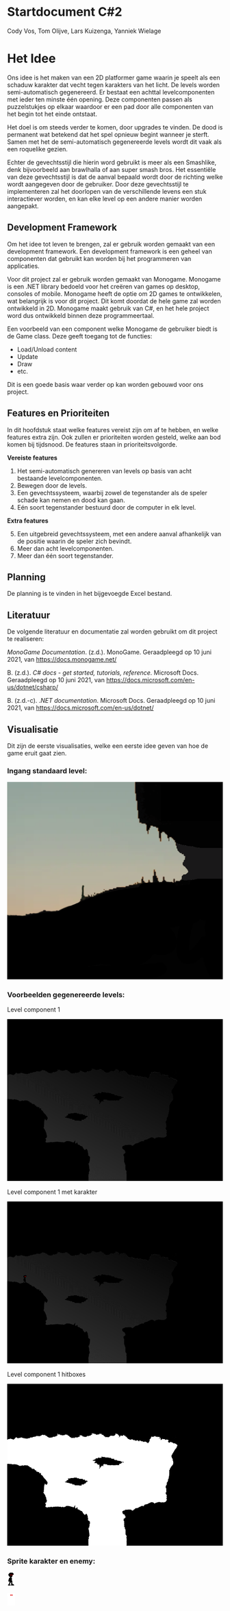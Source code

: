 # **Startdocument C#2**

Cody Vos, Tom Olijve, Lars Kuizenga, Yanniek Wielage

# Het Idee

Ons idee is het maken van een 2D platformer game waarin je speelt als een schaduw karakter dat vecht tegen karakters van het licht. De levels worden semi-automatisch gegenereerd. Er bestaat een achttal levelcomponenten met ieder ten minste één opening. Deze componenten passen als puzzelstukjes op elkaar waardoor er een pad door alle componenten van het begin tot het einde ontstaat.

Het doel is om steeds verder te komen, door upgrades te vinden. De dood is permanent wat betekend dat het spel opnieuw begint wanneer je sterft. Samen met het de semi-automatisch gegenereerde levels wordt dit vaak als een roquelike gezien.

Echter de gevechtsstijl die hierin word gebruikt is meer als een Smashlike, denk bijvoorbeeld aan brawlhalla of aan super smash bros. Het essentiële van deze gevechtsstijl is dat de aanval bepaald wordt door de richting welke wordt aangegeven door de gebruiker. Door deze gevechtsstijl te implementeren zal het doorlopen van de verschillende levens een stuk interactiever worden, en kan elke level op een andere manier worden aangepakt.

## **Development Framework** 

Om het idee tot leven te brengen, zal er gebruik worden gemaakt van een development framework. Een development framework is een geheel van componenten dat gebruikt kan worden bij het programmeren van applicaties.

Voor dit project zal er gebruik worden gemaakt van Monogame. Monogame is een .NET library bedoeld voor het creëren van games op desktop, consoles of mobile. Monogame heeft de optie om 2D games te ontwikkelen, wat belangrijk is voor dit project. Dit komt doordat de hele game zal worden ontwikkeld in 2D. Monogame maakt gebruik van C#, en het hele project word dus ontwikkeld binnen deze programmeertaal.

Een voorbeeld van een component welke Monogame de gebruiker biedt is de Game class. Deze geeft toegang tot de functies: 

- Load/Unload content
- Update
- Draw
- etc.

Dit is een goede basis waar verder op kan worden gebouwd voor ons project.

## **Features en Prioriteiten**

In dit hoofdstuk staat welke features vereist zijn om af te hebben, en welke features extra zijn. Ook zullen er prioriteiten worden gesteld, welke aan bod komen bij tijdsnood. De features staan in prioriteitsvolgorde. 

**Vereiste features**

1. Het semi-automatisch genereren van levels op basis van acht bestaande levelcomponenten.
2. Bewegen door de levels.
3. Een gevechtssysteem, waarbij zowel de tegenstander als de speler schade kan nemen en dood kan gaan.
4. Eén soort tegenstander bestuurd door de computer in elk level.

**Extra features**

5. Een uitgebreid gevechtssysteem, met een andere aanval afhankelijk van de positie waarin de speler zich bevindt.
6. Meer dan acht levelcomponenten.
7. Meer dan één soort tegenstander.

## **Planning**

De planning is te vinden in het bijgevoegde Excel bestand.


## **Literatuur**

De volgende literatuur en documentatie zal worden gebruikt om dit project te realiseren: 

*MonoGame Documentation*. (z.d.). MonoGame. Geraadpleegd op 10 juni 2021, van 
	https://docs.monogame.net/

B. (z.d.). *C# docs - get started, tutorials, reference.* Microsoft Docs. Geraadpleegd op 10 juni 2021, van 
	https://docs.microsoft.com/en-us/dotnet/csharp/

B. (z.d.-c). .*NET documentation*. Microsoft Docs. Geraadpleegd op 10 juni 2021, van 
	https://docs.microsoft.com/en-us/dotnet/

## **Visualisatie**

Dit zijn de eerste visualisaties, welke een eerste idee geven van hoe de game eruit gaat zien. 

### Ingang standaard level:

![img](cave.png)

### Voorbeelden gegenereerde levels:
Level component 1

![gedeelte1](gedeelte1.png)

Level component 1 met karakter

![gedeelte1metkarakter](gedeelte1metkarakter.png)

Level component 1 hitboxes

![level2](walls.png)

### Sprite karakter en enemy:

![character1](character1.png)

![enemy1wit](enemy1wit.png)